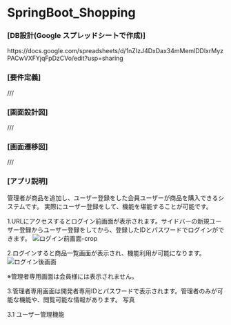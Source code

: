 # SpringBoot_Shopping
 
<h3>[DB設計(Google スプレッドシートで作成)]</h3>
https://docs.google.com/spreadsheets/d/1nZIzJ4DxDax34mMemlDDlxrMyzPACwVXFYjqFpDzCVo/edit?usp=sharing

<h3>[要件定義]</h3>
///

<h3>[画面設計図]</h3>
///

<h3>[画面遷移図]</h3>
///


<h3>[アプリ説明]</h3>

管理者が商品を追加し、ユーザー登録をした会員ユーザーが商品を購入できるシステムです。
実際にユーザー登録をして、機能を堪能することが可能です。

1.URLにアクセスするとログイン前画面が表示されます。サイドバーの新規ユーザー登録からユーザー登録をしてから、登録したIDとパスワードでログインができます。
![ログイン前画面-crop](https://user-images.githubusercontent.com/83486993/134625852-d02dbba7-68af-40fc-a1b8-d996f31eee8a.png)

2.ログインすると商品一覧画面が表示され、機能利用が可能になります。
![ログイン後画面](https://user-images.githubusercontent.com/83486993/134626218-54cfcd64-e41a-443d-ab76-281a2c2fd6b5.png)

※管理者専用画面は会員様には表示されません。


3.管理者専用画面は開発者専用IDとパスワードで表示されます。管理者のみが可能な機能や、閲覧可能な情報があります。
写真

3.1 ユーザー管理機能









